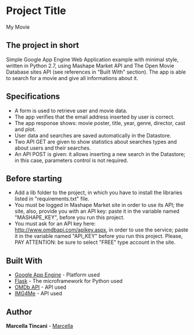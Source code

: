# Project Title

My Movie

## The project in short

Simple Google App Engine Web Application example with minimal style, written in Python 2.7, using Mashape Market API and 
The Open Movie Database sites API (see references in "Built With" section).
The app is able to search for a movie and give all informations about it.

## Specifications

* A form is used to retrieve user and movie data.
* The app verifies that the email address inserted by user is correct.
* The app response shows: movie poster, title, year, genre, director, cast and plot. 
* User data and searches are saved automatically in the Datastore.
* Two API GET are given to show statistics about searches types and about users and their searches.
* An API POST is given: it allows inserting a new search in the Datastore; 
in this case, parameters control is not required.

## Before starting
* Add a lib folder to the project, in which you have to install the libraries listed in "requirements.txt" file.
* You must be logged in Mashape Market site in order to use its API; the site, also, provide you with an API key: 
paste it in the variable named "MASHAPE_KEY", before you run this project.
* You must ask for an API key here: http://www.omdbapi.com/apikey.aspx, in order to use the service; paste it in the 
variable named "API_KEY" before you run this project.
Please, PAY ATTENTION: be sure to select "FREE" type account in the site.

## Built With

* [Google App Engine](https://cloud.google.com/appengine) - Platform used
* [Flask](http://flask.pocoo.org/) - The microframework for Python used
* [OMDb API](http://www.omdbapi.com/) - API used
* [IMG4Me](https://market.mashape.com/seikan/img4me-text-to-image-service) - API used

## Author

**Marcella Tincani** - [Marcella](https://github.com/tmarcy)
